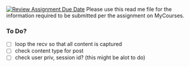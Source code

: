 [![Review Assignment Due Date](https://classroom.github.com/assets/deadline-readme-button-24ddc0f5d75046c5622901739e7c5dd533143b0c8e959d652212380cedb1ea36.svg)](https://classroom.github.com/a/sTwDFqBw)
Please use this read me file for the information required to be submitted per the assignment on MyCourses.


### To Do?
- [ ] loop the recv so that all content is captured
- [ ] check content type for post
- [ ] check user priv, session id? (this might be alot to do)